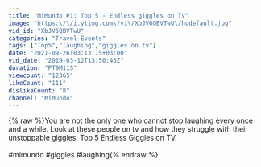 ```yaml
---
title: "MiMundo #1: Top 5 - Endless giggles on TV"
image: "https:\/\/i.ytimg.com\/vi\/XbJV6QBVTwU\/hqdefault.jpg"
vid_id: "XbJV6QBVTwU"
categories: "Travel-Events"
tags: ["Top5","laughing","giggles on tv"]
date: "2021-09-26T03:13:15+03:00"
vid_date: "2019-03-12T13:50:43Z"
duration: "PT9M11S"
viewcount: "12365"
likeCount: "111"
dislikeCount: "8"
channel: "MiMundo"
---
```

{% raw %}You are not the only one who cannot stop laughing every once and a while. Look at these people on tv and how they struggle with their unstoppable giggles. Top 5 Endless Giggles on TV. <br /><br />#mimundo #giggles #laughing{% endraw %}
